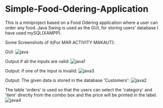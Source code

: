 # Simple-Food-Odering-Application
This is a miniproject based on a Food Odering application where a user can order any food.
Java Swing is used as the GUI, for storing users' database I have used mySQL(XAMPP).

Some Screenshots of it(For MAR ACTIVITY MAKAUT):

GUI:
![java](https://user-images.githubusercontent.com/63559784/122439903-b0615400-cfb9-11eb-9995-adb3012fb0d0.png)

Output if all the inputs are valid:
![java1](https://user-images.githubusercontent.com/63559784/122440022-cb33c880-cfb9-11eb-82c3-67feab76e792.png)

Output: if one of the input is invalid:
![java3](https://user-images.githubusercontent.com/63559784/122440127-e6063d00-cfb9-11eb-900b-1069c43b602e.png)


Output: The given data is stored in the database 'Customers':
![java2](https://user-images.githubusercontent.com/63559784/122440350-1948cc00-cfba-11eb-82de-9879e89ce7dd.png)


The table 'orders' is used so that the users can select the 'category' and 'item'  directly from the combo box and the price will be printed in the label.
![java4](https://user-images.githubusercontent.com/63559784/122441445-2c0fd080-cfbb-11eb-8c72-5f0969726765.png)
